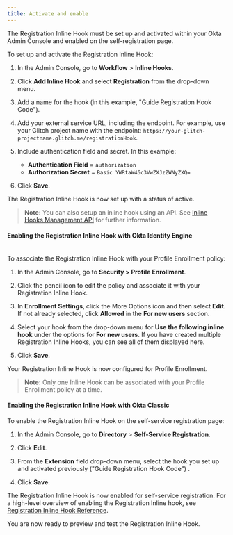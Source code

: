 ```yaml
---
title: Activate and enable
---
```


The Registration Inline Hook must be set up and activated within your Okta Admin Console and enabled on the self-registration page.

To set up and activate the Registration Inline Hook:

1. In the Admin Console, go to **Workflow** > **Inline Hooks**.
2. Click **Add Inline Hook** and select **Registration** from the drop-down menu.
3. Add a name for the hook (in this example, "Guide Registration Hook Code").
4. Add your external service URL, including the endpoint. For example, use your Glitch project name with the endpoint:  `https://your-glitch-projectname.glitch.me/registrationHook`.
5. Include authentication field and secret. In this example:

    - **Authentication Field** = `authorization`
    - **Authorization Secret** = `Basic YWRtaW46c3VwZXJzZWNyZXQ=`
6. Click **Save**.

The Registration Inline Hook is now set up with a status of active.

> **Note:** You can also setup an inline hook using an API. See [Inline Hooks Management API](/docs/reference/api/inline-hooks/#create-inline-hook) for further information.

#### Enabling the Registration Inline Hook with Okta Identity Engine

<ApiLifecycle access="ie" /><br>
To associate the Registration Inline Hook with your Profile Enrollment policy:

1. In the Admin Console, go to **Security > Profile Enrollment**.

1. Click the pencil icon to edit the policy and associate it with your Registration Inline Hook.

1. In **Enrollment Settings**, click the More Options icon and then select **Edit**. If not already selected, click **Allowed** in the **For new users** section.

1. Select your hook from the drop-down menu for **Use the following inline hook** under the options for **For new users**. If you have created multiple Registration Inline Hooks, you can see all of them displayed here.

1. Click **Save**.

Your Registration Inline Hook is now configured for Profile Enrollment.

> **Note:** Only one Inline Hook can be associated with your Profile Enrollment policy at a time.

#### Enabling the Registration Inline Hook with Okta Classic

To enable the Registration Inline Hook on the self-service registration page:

1. In the Admin Console, go to **Directory** > **Self-Service Registration**.

1. Click **Edit**.

1. From the **Extension** field drop-down menu, select the hook you set up and activated previously ("Guide Registration Hook Code") .

1. Click **Save**.

The Registration Inline Hook is now enabled for self-service registration. For a high-level overview of enabling the Registration Inline hook, see [Registration Inline Hook Reference](/docs/reference/registration-hook/).

You are now ready to preview and test the Registration Inline Hook.

<NextSectionLink/>

